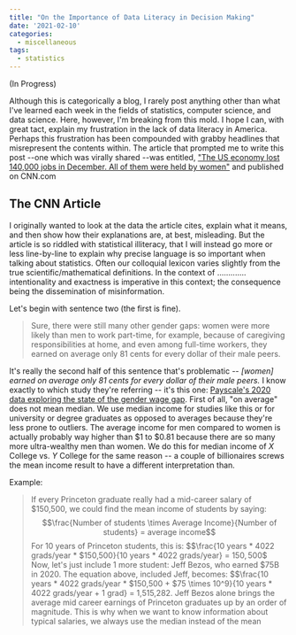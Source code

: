 ```yaml
---
title: "On the Importance of Data Literacy in Decision Making"
date: '2021-02-10'
categories:
  - miscellaneous
tags:
  - statistics
---
```

(In Progress)

Although this is categorically a blog, I rarely post anything other than what I've learned each week in the fields of statistics, computer science, and data science. Here, however, I'm breaking from this mold. I hope I can, with great tact, explain my frustration in the lack of data literacy in America. Perhaps this frustration has been compounded with grabby headlines that misrepresent the contents within. The article that prompted me to write this post --one which was virally shared --was entitled, ["The US economy lost 140,000 jobs in December. All of them were held by women"](https://www.cnn.com/2021/01/08/economy/women-job-losses-pandemic/index.html) and published on CNN.com

## The CNN Article

I originally wanted to look at the data the article cites, explain what it means, and then show how their explanations are, at best, misleading. But the article is so riddled with statistical illiteracy, that I will instead go more or less line-by-line to explain why precise language is so important when talking about statistics. Often our colloquial lexicon varies slightly from the true scientific/mathematical definitions. In the context of ............. intentionality and exactness is imperative in this context; the consequence being the dissemination of misinformation.

Let's begin with sentence two (the first is fine).
> Sure, there were still many other gender gaps: women were more likely than men to work part-time, for example, because of caregiving responsibilities at home, and even among full-time workers, they earned on average only 81 cents for every dollar of their male peers.

It's really the second half of this sentence that's problematic -- *[women] earned on average only 81 cents for every dollar of their male peers.* I know exactly to which study they're referring -- it's this one: [Payscale's 2020 data exploring the state of the gender wage gap](https://www.payscale.com/data/gender-pay-gap). First of all, "on average" does not mean median. We use median income for studies like this or for university or degree graduates as opposed to averages because they're less prone to outliers. The average income for men compared to women is actually probably way higher than $1 to $0.81 because there are so many more ultra-wealthy men than women. We do this for median income of *X* College vs. *Y* College for the same reason -- a couple of billionaires screws the mean income result to have a different interpretation than.

Example:
> If every Princeton graduate really had a mid-career salary of $150,500, we could find the mean income of students by saying:
> $$\frac{Number of students \times Average Income}{Number of students} = average income$$
> For 10 years of Princeton students, this is:
> $$\frac{10 years * 4022 grads/year * $150,500}{10 years * 4022 grads/year} = $150,500$$
> Now, let's just include 1 more student: Jeff Bezos, who earned $75B in 2020.
> The equation above, included Jeff, becomes:
> $$\frac{10 years * 4022 grads/year * $150,500 + $75 \times 10^9}{10 years * 4022 grads/year + 1 grad} = 1,515,282.
> Jeff Bezos alone brings the average mid career earnings of Princeton graduates up by an order of magnitude. This is why when we want to know information about typical salaries, we always use the median instead of the mean



